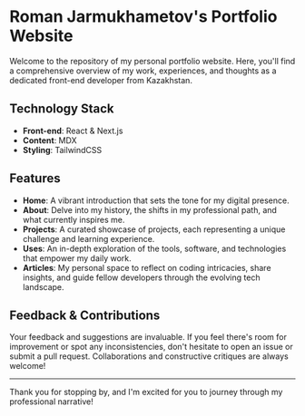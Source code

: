 
# Roman Jarmukhametov's Portfolio Website

Welcome to the repository of my personal portfolio website. Here, you'll find a comprehensive overview of my work, experiences, and thoughts as a dedicated front-end developer from Kazakhstan.

## Technology Stack

-   **Front-end**: React & Next.js
-   **Content**: MDX
-   **Styling**: TailwindCSS

## Features

-   **Home**: A vibrant introduction that sets the tone for my digital presence.
-   **About**: Delve into my history, the shifts in my professional path, and what currently inspires me.
-   **Projects**: A curated showcase of projects, each representing a unique challenge and learning experience.
-   **Uses**: An in-depth exploration of the tools, software, and technologies that empower my daily work.
-   **Articles**: My personal space to reflect on coding intricacies, share insights, and guide fellow developers through the evolving tech landscape.

## Feedback & Contributions

Your feedback and suggestions are invaluable. If you feel there's room for improvement or spot any inconsistencies, don't hesitate to open an issue or submit a pull request. Collaborations and constructive critiques are always welcome!


----------

Thank you for stopping by, and I'm excited for you to journey through my professional narrative!